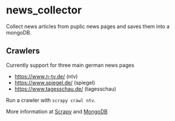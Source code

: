 # news_collector
Collect news articles from puplic news pages and saves them into a mongoDB.

## Crawlers
Currently support for three main german news pages
* https://www.n-tv.de/ (ntv)
* https://www.spiegel.de/ (spiegel)
* https://www.tagesschau.de/ (tagesschau)

Run a crawler with `scrapy crawl ntv`.

More information at [Scrapy](https://docs.scrapy.org/en/latest/topics/spiders.html) and [MongoDB](https://docs.mongodb.com/manual/) 
